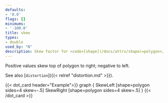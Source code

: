 ```yaml
---
defaults:
- '0.0'
flags: []
minimums:
- '-100.0'
title: skew
types:
- double
used_by: "N"
description: Skew factor for <code>[shape](/docs/attrs/shape)=polygon</code>
---
```


Positive values skew top of polygon to right; negative to left.

See also [`distortion`]({{< relref "distortion.md" >}}).

{{< dot_card header="Example">}}
graph {
  SkewLeft  [shape=polygon sides=4 skew=-.5]
  SkewRight [shape=polygon sides=4 skew=.5]
}
{{< /dot_card >}}
